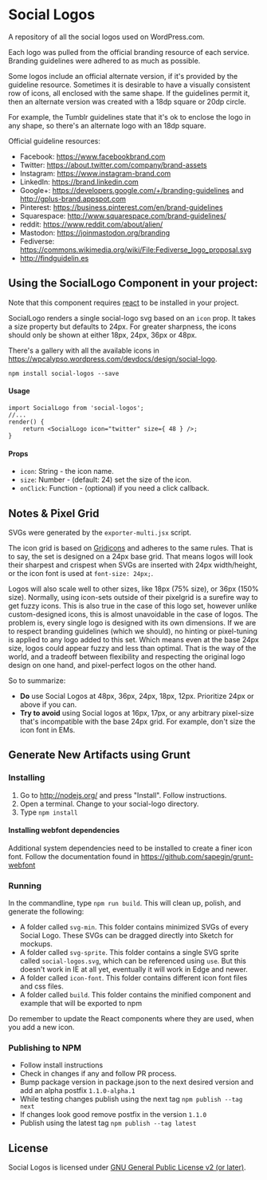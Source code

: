 # Social Logos
A repository of all the social logos used on WordPress.com.

Each logo was pulled from the official branding resource of each service. Branding guidelines were adhered to as much as possible.

Some logos include an official alternate version, if it's provided by the guideline resource. Sometimes it is desirable to have a visually consistent row of icons, all enclosed with the same shape. If the guidelines permit it, then an alternate version was created with a 18dp square or 20dp circle.

For example, the Tumblr guidelines state that it's ok to enclose the logo in any shape, so there's an alternate logo with an 18dp square.

Official guideline resources:

- Facebook: https://www.facebookbrand.com
- Twitter: https://about.twitter.com/company/brand-assets
- Instagram: https://www.instagram-brand.com
- LinkedIn: https://brand.linkedin.com
- Google+: https://developers.google.com/+/branding-guidelines and http://gplus-brand.appspot.com
- Pinterest: https://business.pinterest.com/en/brand-guidelines
- Squarespace: http://www.squarespace.com/brand-guidelines/
- reddit: https://www.reddit.com/about/alien/
- Mastodon: https://joinmastodon.org/branding
- Fediverse: https://commons.wikimedia.org/wiki/File:Fediverse_logo_proposal.svg
- http://findguidelin.es

## Using the SocialLogo Component in your project:

Note that this component requires [react](https://www.npmjs.com/package/react) to be installed in your project.

SocialLogo renders a single social-logo svg based on an `icon` prop. It takes a size property but defaults to 24px. For greater sharpness, the icons should only be shown at either 18px, 24px, 36px or 48px. 

There's a gallery with all the available icons in https://wpcalypso.wordpress.com/devdocs/design/social-logo.

```
npm install social-logos --save
```
#### Usage

```
import SocialLogo from 'social-logos';
//...
render() {
    return <SocialLogo icon="twitter" size={ 48 } />;
}
```

#### Props

* `icon`: String - the icon name.
* `size`: Number - (default: 24) set the size of the icon.
* `onClick`: Function - (optional) if you need a click callback.

## Notes & Pixel Grid

SVGs were generated by the `exporter-multi.jsx` script. 

The icon grid is based on [Gridicons](https://github.com/Automattic/gridicons) and adheres to the same rules. That is to say, the set is designed on a 24px base grid. That means logos will look their sharpest and crispest when SVGs are inserted with 24px width/height, or the icon font is used at `font-size: 24px;`. 

Logos will also scale well to other sizes, like 18px (75% size), or 36px (150% size). Normally, using icon-sets outside of their pixelgrid is a surefire way to get fuzzy icons. This is also true in the case of this logo set, however unlike custom-designed icons, this is almost unavoidable in the case of logos. The problem is, every single logo is designed with its own dimensions. If we are to respect branding guidelines (which we should), no hinting or pixel-tuning is applied to any logo added to this set. Which means even at the base 24px size, logos could appear fuzzy and less than optimal. That is the way of the world, and a tradeoff between flexibility and respecting the original logo design on one hand, and pixel-perfect logos on the other hand. 

So to summarize:

- **Do** use Social Logos at 48px, 36px, 24px, 18px, 12px. Prioritize 24px or above if you can.
- **Try to avoid** using Social logos at 16px, 17px, or any arbitrary pixel-size that's incompatible with the base 24px grid. For example, don't size the icon font in EMs. 

## Generate New Artifacts using Grunt

### Installing

1. Go to http://nodejs.org/ and press "Install". Follow instructions.
2. Open a terminal. Change to your social-logo directory.
3. Type `npm install`

#### Installing webfont dependencies
Additional system dependencies need to be installed to create a finer icon font.
Follow the documentation found in https://github.com/sapegin/grunt-webfont

### Running

In the commandline, type `npm run build`. This will clean up, polish, and generate the following:

- A folder called `svg-min`. This folder contains minimized SVGs of every Social Logo. These SVGs can be dragged directly into Sketch for mockups.
- A folder called `svg-sprite`. This folder contains a single SVG sprite called `social-logos.svg`, which can be referenced using `use`. But this doesn't work in IE at all yet, eventually it will work in Edge and newer.
- A folder called `icon-font`. This folder contains different icon font files and css files.
- A folder called `build`. This folder contains the minified component and example that will be exported to npm

Do remember to update the React components where they are used, when you add a new icon.

### Publishing to NPM

- Follow install instructions
- Check in changes if any and follow PR process.
- Bump package version in package.json to the next desired version and add an alpha postfix `1.1.0-alpha.1`
- While testing changes publish using the next tag `npm publish --tag next`
- If changes look good remove postfix in the version `1.1.0`
- Publish using the latest tag `npm publish --tag latest`

## License

Social Logos is licensed under [GNU General Public License v2 (or later)](./LICENSE.md).
